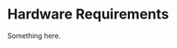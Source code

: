 [title]: # (Hardware Requirements)
[tags]: # (XXX)
[priority]: # (620)
# Hardware Requirements
Something here.
